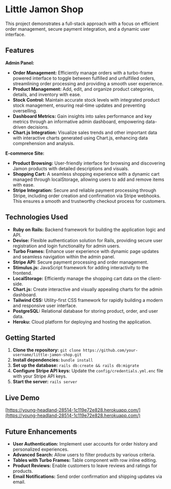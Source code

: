 # Little Jamon Shop

This project demonstrates a full-stack approach with a focus on efficient order management, secure payment integration, and a dynamic user interface.

## Features

**Admin Panel:**

- **Order Management:** Efficiently manage orders with a turbo-frame powered interface to toggle between fulfilled and unfulfilled orders, streamlining order processing and providing a smooth user experience.
- **Product Management:** Add, edit, and organize product categories, details, and inventory with ease.
- **Stock Control:** Maintain accurate stock levels with integrated product stock management, ensuring real-time updates and preventing overselling.
- **Dashboard Metrics:** Gain insights into sales performance and key metrics through an informative admin dashboard, empowering data-driven decisions.
- **Chart.js Integration:** Visualize sales trends and other important data with interactive charts generated using Chart.js, enhancing data comprehension and analysis.

**E-commerce Site:**

- **Product Browsing:** User-friendly interface for browsing and discovering Jamon products with detailed descriptions and visuals.
- **Shopping Cart:** A seamless shopping experience with a dynamic cart managed through localStorage, allowing users to add and remove items with ease.
- **Stripe Integration:** Secure and reliable payment processing through Stripe, including order creation and confirmation via Stripe webhooks. This ensures a smooth and trustworthy checkout process for customers.

## Technologies Used

- **Ruby on Rails:** Backend framework for building the application logic and API.
- **Devise:** Flexible authentication solution for Rails, providing secure user registration and login functionality for admin users.
- **Turbo Frames:** Enhance user experience with dynamic page updates and seamless navigation within the admin panel.
- **Stripe API:** Secure payment processing and order management.
- **Stimulus.js:** JavaScript framework for adding interactivity to the frontend.
- **LocalStorage:** Efficiently manage the shopping cart data on the client-side.
- **Chart.js:** Create interactive and visually appealing charts for the admin dashboard.
- **Tailwind CSS:** Utility-first CSS framework for rapidly building a modern and responsive user interface.
- **PostgreSQL:** Relational database for storing product, order, and user data.
- **Heroku:** Cloud platform for deploying and hosting the application.

## Getting Started

1. **Clone the repository:** `git clone https://github.com/your-username/little-jamon-shop.git`
2. **Install dependencies:** `bundle install`
3. **Set up the database:** `rails db:create && rails db:migrate`
4. **Configure Stripe API keys:** Update the `config/credentials.yml.enc` file with your Stripe API keys.
5. **Start the server:** `rails server`

## Live Demo

[https://young-headland-28514-1c119e72e828.herokuapp.com/](https://young-headland-28514-1c119e72e828.herokuapp.com/)

## Future Enhancements

- **User Authentication:** Implement user accounts for order history and personalized experiences.
- **Advanced Search:** Allow users to filter products by various criteria.
- **Tables with Turbo Frames:** Table component with row inline editing.
- **Product Reviews:** Enable customers to leave reviews and ratings for products.
- **Email Notifications:** Send order confirmation and shipping updates via email.
